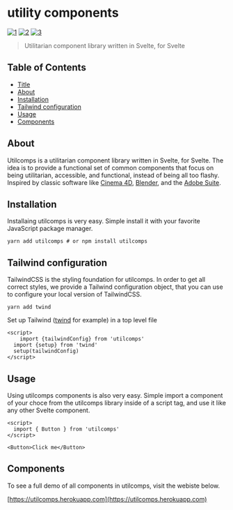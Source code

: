 # utility components

<p>
<a href="https://www.npmjs.com/package/utilcomps"><img alt="1" src="https://img.shields.io/npm/v/utilcomps"></a>
<a href="https://github.com/albingroen/utilcomps/blob/3e612b94f67c264c31bd48fe66f350e1ad1d8c82/package.json#L5"><img alt="2" src="https://img.shields.io/npm/l/utilcomps"></a>
<a href="https://github.com/albingroen/utilcomps/commits/main"><img alt="3" src="https://img.shields.io/github/commit-activity/m/albingroen/utilcomps"></a>
</p>

> Utilitarian component library written in Svelte, for Svelte

## Table of Contents

- [Title](#utility-components)
- [About](#about)
- [Installation](#installation)
- [Tailwind configuration](#tailwind-configuration)
- [Usage](#usage)
- [Components](#components)

## About

Utilcomps is a utilitarian component library written in Svelte, for Svelte. The
idea is to provide a functional set of common components that focus on being
utilitarian, accessible, and functional, instead of being all too flashy.
Inspired by classic software like [Cinema
4D](https://www.maxon.net/en/cinema-4d), [Blender](https://www.blender.org),
and the [Adobe Suite](https://www.adobe.com).

## Installation

Installaing utilcomps is very easy. Simple install it with your favorite
JavaScript package manager.

    yarn add utilcomps # or npm install utilcomps

## Tailwind configuration

TailwindCSS is the styling foundation for utilcomps. In order to get all
correct styles, we provide a Tailwind configuration object, that you can use to
configure your local version of TailwindCSS.

    yarn add twind

Set up Tailwind ([twind](https://twind.dev) for example) in a top level file

```
<script>
	import {tailwindConfig} from 'utilcomps'
  import {setup} from 'twind'
  setup(tailwindConfig)
</script>
```

## Usage

Using utilcomps components is also very easy. Simple import a component of your
choce from the utilcomps library inside of a script tag, and use it like any
other Svelte component.

```
<script>
  import { Button } from 'utilcomps'
</script>

<Button>Click me</Button>
```

## Components

To see a full demo of all components in utilcomps, visit the webiste below.

[https://utilcomps.herokuapp.com](https://utilcomps.herokuapp.com)
